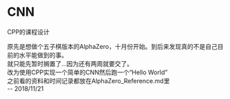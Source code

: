 # CNN
CPP的课程设计

原先是想做个五子棋版本的AlphaZero，十月份开始。到后来发现真的不是自己目前的水平能做到的事。<br>
就只能先暂时搁置了...因为还有两周就要交了。<br>
改为使用CPP实现一个简单的CNN然后跑一个“Hello World”<br>
之前看的资料和时间记录都放在AlphaZero_Reference.md里<br>
-- 2018/11/21<br>

